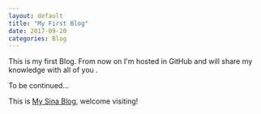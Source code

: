```yaml
---
layout: default
title: "My First Blog"
date: 2017-09-20
categories: Blog
---
```


This is my first Blog. From now on I'm hosted in GitHub and will share my knowledge with all of you .

To be continued...

This is [My Sina Blog][My Sina Blog], welcome visiting!

[My Sina Blog]: http://blog.sina.com.cn/gengsuning
